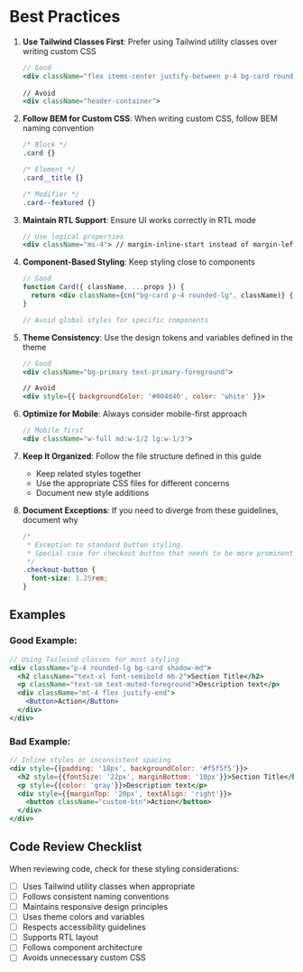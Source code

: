 
# Best Practices

1. **Use Tailwind Classes First**: Prefer using Tailwind utility classes over writing custom CSS
   ```jsx
   // Good
   <div className="flex items-center justify-between p-4 bg-card rounded-lg">
     
   // Avoid
   <div className="header-container">
   ```

2. **Follow BEM for Custom CSS**: When writing custom CSS, follow BEM naming convention
   ```css
   /* Block */
   .card {}
   
   /* Element */
   .card__title {}
   
   /* Modifier */
   .card--featured {}
   ```

3. **Maintain RTL Support**: Ensure UI works correctly in RTL mode
   ```jsx
   // Use logical properties
   <div className="ms-4"> // margin-inline-start instead of margin-left
   ```

4. **Component-Based Styling**: Keep styling close to components
   ```jsx
   // Good
   function Card({ className, ...props }) {
     return <div className={cn("bg-card p-4 rounded-lg", className)} {...props} />
   }
   
   // Avoid global styles for specific components
   ```

5. **Theme Consistency**: Use the design tokens and variables defined in the theme
   ```jsx
   // Good
   <div className="bg-primary text-primary-foreground">
   
   // Avoid
   <div style={{ backgroundColor: '#004d40', color: 'white' }}>
   ```

6. **Optimize for Mobile**: Always consider mobile-first approach
   ```jsx
   // Mobile first
   <div className="w-full md:w-1/2 lg:w-1/3">
   ```

7. **Keep It Organized**: Follow the file structure defined in this guide
   - Keep related styles together
   - Use the appropriate CSS files for different concerns
   - Document new style additions

8. **Document Exceptions**: If you need to diverge from these guidelines, document why
   ```css
   /* 
    * Exception to standard button styling.
    * Special case for checkout button that needs to be more prominent.
    */
   .checkout-button {
     font-size: 1.25rem;
   }
   ```

## Examples

### Good Example:

```jsx
// Using Tailwind classes for most styling
<div className="p-4 rounded-lg bg-card shadow-md">
  <h2 className="text-xl font-semibold mb-2">Section Title</h2>
  <p className="text-sm text-muted-foreground">Description text</p>
  <div className="mt-4 flex justify-end">
    <Button>Action</Button>
  </div>
</div>
```

### Bad Example:

```jsx
// Inline styles or inconsistent spacing
<div style={{padding: '18px', backgroundColor: '#f5f5f5'}}>
  <h2 style={{fontSize: '22px', marginBottom: '10px'}}>Section Title</h2>
  <p style={{color: 'gray'}}>Description text</p>
  <div style={{marginTop: '20px', textAlign: 'right'}}>
    <button className="custom-btn">Action</button>
  </div>
</div>
```

## Code Review Checklist

When reviewing code, check for these styling considerations:

- [ ] Uses Tailwind utility classes when appropriate
- [ ] Follows consistent naming conventions
- [ ] Maintains responsive design principles
- [ ] Uses theme colors and variables
- [ ] Respects accessibility guidelines
- [ ] Supports RTL layout
- [ ] Follows component architecture
- [ ] Avoids unnecessary custom CSS
